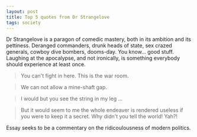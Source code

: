 ```yaml
---
layout: post
title: Top 5 quotes from Dr Strangelove
tags: society
---
```

Dr Strangelove is a paragon of comedic mastery, both in its ambition and its pettiness.
Deranged commanders, drunk heads of state, sex crazed generals, cowboy dive bombers, dooms-day.  You know... good stuff.
Laughing at the apocalypse, and not ironically, is something everybody should experience at least once.

> You can't fight in here.  This is the war room.


> We can not allow a mine-shaft gap.


> I would but you see the string in my leg ...


> But it would seem to me the whole endeaver is rendered useless if you were to
keep it a secret. Why didn't you tell the world! Yah?!

Essay seeks to be a commentary on the ridicoulousness of modern politics.
